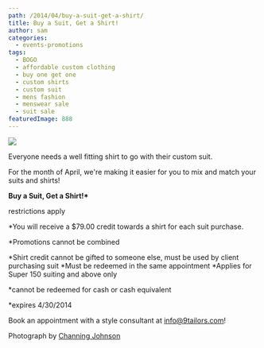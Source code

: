 ```yaml
---
path: /2014/04/buy-a-suit-get-a-shirt/
title: Buy a Suit, Get a Shirt!
author: sam
categories: 
  - events-promotions
tags: 
  - BOGO
  - affordable custom clothing
  - buy one get one
  - custom shirts
  - custom suit
  - mens fashion
  - menswear sale
  - suit sale
featuredImage: 888
---
```

[![](http://4.bp.blogspot.com/-lL9ZYpT_wpA/UzsJbUC03zI/AAAAAAAAB0Q/MKhqRjowre4/s1600/20120414-9tailors-1690.jpg)](http://4.bp.blogspot.com/-lL9ZYpT_wpA/UzsJbUC03zI/AAAAAAAAB0Q/MKhqRjowre4/s1600/20120414-9tailors-1690.jpg)

Everyone needs a well fitting shirt to go with their custom suit.

For the month of April, we're making it easier for you to mix and match your suits and shirts!

**Buy a Suit, Get a Shirt!\***

restrictions apply

\*You will receive a $79.00 credit towards a shirt for each suit purchase.

\*Promotions cannot be combined

\*Shirt credit cannot be gifted to someone else, must be used by client purchasing suit \*Must be redeemed in the same appointment \*Applies for Super 150 suiting and above only

\*cannot be redeemed for cash or cash equivalent 

\*expires 4/30/2014

Book an appointment with a style consultant at info@9tailors.com!

Photograph by [Channing Johnson](http://www.channingjohnson.com/)